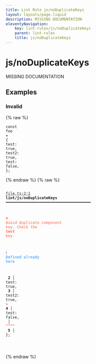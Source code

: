 ```yaml
---
title: Lint Rule js/noDuplicateKeys
layout: layouts/page.liquid
description: MISSING DOCUMENTATION
eleventyNavigation:
	key: lint-rules/js/noDuplicateKeys
	parent: lint-rules
	title: js/noDuplicateKeys
---
```


# js/noDuplicateKeys

MISSING DOCUMENTATION

<!-- EVERYTHING BELOW IS AUTOGENERATED. SEE SCRIPTS FOLDER FOR UPDATE SCRIPTS hash(487ad4f1649b01029c066bae6b3f55d5c416972d) -->

## Examples
### Invalid
{% raw %}<pre class="language-text"><code class="language-text"><span class="token keyword">const</span> <span class="token variable">foo</span> <span class="token operator">=</span> <span class="token punctuation">{</span>
	<span class="token variable">test</span><span class="token punctuation">:</span> <span class="token boolean">true</span><span class="token punctuation">,</span>
	<span class="token variable">test2</span><span class="token punctuation">:</span> <span class="token boolean">true</span><span class="token punctuation">,</span>
	<span class="token variable">test</span><span class="token punctuation">:</span> <span class="token boolean">false</span><span class="token punctuation">,</span>
<span class="token punctuation">}</span><span class="token punctuation">;</span></code></pre>{% endraw %}
{% raw %}<pre class="language-text"><code class="language-text">
 <span style="text-decoration-style: dashed; text-decoration-line: underline;">file.ts:2:1</span> <strong>lint/js/noDuplicateKeys</strong> ━━━━━━━━━━━━━━━━━━━━━━━━━━━━━━━━━━━━━━

  <strong><span style="color: Tomato;">✖ </span></strong><span style="color: Tomato;">Avoid duplicate component key. Check the </span><span style="color: Tomato;"><strong>test</strong></span><span style="color: Tomato;"> key.</span>

  <strong><span style="color: DodgerBlue;">ℹ </span></strong><span style="color: DodgerBlue;">Defined already here</span>

  <strong>  2</strong><strong> │ </strong>  <span class="token variable">test</span><span class="token punctuation">:</span> <span class="token boolean">true</span><span class="token punctuation">,</span>
  <strong>  3</strong><strong> │ </strong>  <span class="token variable">test2</span><span class="token punctuation">:</span> <span class="token boolean">true</span><span class="token punctuation">,</span>
  <strong><span style="color: Tomato;">&gt;</span></strong><strong> 4</strong><strong> │ </strong>  <span class="token variable">test</span><span class="token punctuation">:</span> <span class="token boolean">false</span><span class="token punctuation">,</span>
     <strong> │ </strong>  <span style="color: Tomato;"><strong>^</strong></span><span style="color: Tomato;"><strong>^</strong></span><span style="color: Tomato;"><strong>^</strong></span><span style="color: Tomato;"><strong>^</strong></span>
  <strong>  5</strong><strong> │ </strong><span class="token punctuation">}</span><span class="token punctuation">;</span>

</code></pre>{% endraw %}
